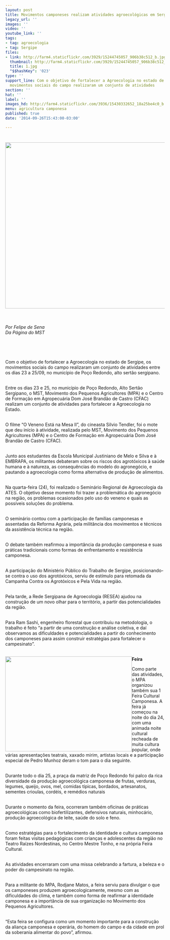 ```yaml
---
layout: post
title: Movimentos camponeses realizam atividades agroecológicas em Sergipe
legacy_url: ''
images: ''
video: ''
youtube_link: ''
tags:
- tag: agroecologia
- tag: Sergipe
files:
- link: http://farm4.staticflickr.com/3929/15244745057_906b38c512_b.jpg
  thumbnail: http://farm4.staticflickr.com/3929/15244745057_906b38c512_t.jpg
  title: 1.jpg
  "$$hashKey": '023'
type: ''
support_line: Com o objetivo de fortalecer a Agroecologia no estado de Sergipe, os
  movimentos sociais do campo realizaram um conjunto de atividades
section: ''
hat: ''
label: ''
images_hd: http://farm4.staticflickr.com/3936/15430332652_18a25be4c0_b.jpg
menu: agricultura camponesa
published: true
date: '2014-09-26T15:43:00-03:00'

---
```

<h1><img alt="" height="525" src="http://farm4.staticflickr.com/3936/15430332652_18a25be4c0_b.jpg" width="700" /></h1>

<p>&nbsp;</p>

<p><em>Por Felipe de Sena<br />
Da P&aacute;gina do MST</em></p>

<p>&nbsp;</p>

<p>&nbsp;</p>

<p>Com o objetivo de fortalecer a Agroecologia no estado de Sergipe, os movimentos sociais do campo realizaram um conjunto de atividades entre os dias 23 a 25/09, no munic&iacute;pio de Po&ccedil;o Redondo, alto sert&atilde;o sergipano.</p>

<p><br />
Entre os dias 23 e 25, no munic&iacute;pio de Po&ccedil;o Redondo, Alto Sert&atilde;o Sergipano, o MST, Movimento dos Pequenos Agricultores (MPA) e o Centro de Forma&ccedil;&atilde;o em Agropecu&aacute;ria Dom Jos&eacute; Brand&atilde;o de Castro (CFAC) realizam um conjunto de atividades para fortalecer a Agroecologia no Estado.</p>

<p><br />
O filme &ldquo;O Veneno Est&aacute; na Mesa II&rdquo;, do cineasta Silvio Tendler, foi o mote que deu in&iacute;cio &agrave; atividade, realizada pelo MST, Movimento dos Pequenos Agricultores (MPA) e o Centro de Forma&ccedil;&atilde;o em Agropecu&aacute;ria Dom Jos&eacute; Brand&atilde;o de Castro (CFAC).</p>

<p><br />
Junto aos estudantes da Escola Municipal Justiniano de Melo e Silva e &agrave; EMBRAPA, os militantes debateram sobre os riscos dos agrot&oacute;xicos &agrave; sa&uacute;de humana e &agrave; natureza, as consequ&ecirc;ncias do modelo do agroneg&oacute;cio, e pautando a agroecologia como forma alternativa de produ&ccedil;&atilde;o de alimentos.</p>

<p><br />
Na quarta-feira (24), foi realizado o Semin&aacute;rio Regional de Agroecologia da ATES. O objetivo desse momento foi trazer a problem&aacute;tica do agroneg&oacute;cio na regi&atilde;o, os problemas ocasionados pelo uso do veneno e quais as poss&iacute;veis solu&ccedil;&otilde;es do problema.</p>

<p><br />
O semin&aacute;rio contou com a participa&ccedil;&atilde;o de fam&iacute;lias camponesas e assentadas da Reforma Agr&aacute;ria, pela milit&acirc;ncia dos movimentos e t&eacute;cnicos da assist&ecirc;ncia t&eacute;cnica na regi&atilde;o.</p>

<p><br />
O debate tamb&eacute;m reafirmou a import&acirc;ncia da produ&ccedil;&atilde;o camponesa e suas pr&aacute;ticas tradicionais como formas de enfrentamento e resist&ecirc;ncia camponesa.</p>

<p><br />
A participa&ccedil;&atilde;o do Minist&eacute;rio P&uacute;blico do Trabalho de Sergipe, posicionando-se contra o uso dos agrot&oacute;xicos, serviu de est&iacute;mulo para retomada da Campanha Contra os Agrot&oacute;xicos e Pela Vida na regi&atilde;o.</p>

<p><br />
Pela tarde, a Rede Sergipana de Agroecologia (RESEA) ajudou na constru&ccedil;&atilde;o de um novo olhar para o territ&oacute;rio, a partir das potencialidades da regi&atilde;o.</p>

<p><br />
Para Ram Sashi, engenheiro florestal que contribuiu na metodologia, o trabalho &eacute; feito &ldquo;a partir de uma constru&ccedil;&atilde;o e an&aacute;lise coletiva, e da&iacute; observamos as dificuldades e potencialidades a partir do conhecimento dos camponeses para assim construir estrat&eacute;gias para fortalecer o campesinato&rdquo;.</p>

<p><br />
<strong><img alt="" height="300" src="http://farm4.staticflickr.com/3929/15244745057_906b38c512_b.jpg" style="float:left" width="400" />Feira</strong></p>

<p>Como parte das atividades, o MPA organizou tamb&eacute;m sua 1 Feira Cultural Camponesa. A feira j&aacute; come&ccedil;ou na noite do dia 24, com uma animada noite cultural recheada de muita cultura popular, onde v&aacute;rias apresenta&ccedil;&otilde;es teatrais, xaxado mirim, artistas locais e a participa&ccedil;&atilde;o especial de Pedro Munhoz deram o tom para o dia seguinte.</p>

<p><br />
Durante todo o dia 25, a pra&ccedil;a da matriz de Po&ccedil;o Redondo foi palco da rica diversidade da produ&ccedil;&atilde;o agroecol&oacute;gica camponesa de frutas, verduras, legumes, queijo, ovos, mel, comidas t&iacute;picas, bordados, artesanatos, sementes crioulas, cord&eacute;is, e rem&eacute;dios naturais</p>

<p><br />
Durante o momento da feira, ocorreram tamb&eacute;m oficinas de pr&aacute;ticas agroecol&oacute;gicas como biofertilizantes, defensivos naturais, minhoc&aacute;rio, produ&ccedil;&atilde;o agroecol&oacute;gica de leite, sa&uacute;de do solo e feno.</p>

<p><br />
Como estrat&eacute;gias para o fortalecimento da identidade e cultura camponesa foram feitas visitas pedag&oacute;gicas com crian&ccedil;as e adolescentes da regi&atilde;o no Teatro Ra&iacute;zes Nordestinas, no Centro Mestre Tonho, e na pr&oacute;pria Feira Cultural.</p>

<p><br />
As atividades encerraram com uma missa celebrando a fartura, a beleza e o poder do campesinato na regi&atilde;o.</p>

<p><br />
Para a militante do MPA, Rodjane Matos, a feira serviu para divulgar o que os camponeses produzem agroecologicamente, mesmo com as dificuldades do clima, e tamb&eacute;m como forma de reafirmar a identidade camponesa e a import&acirc;ncia de sua organiza&ccedil;&atilde;o no Movimento dos Pequenos Agricultores.</p>

<p><br />
&ldquo;Esta feira se configura como um momento importante para a constru&ccedil;&atilde;o da alian&ccedil;a camponesa e oper&aacute;ria, do homem do campo e da cidade em prol da soberania alimentar do povo&rdquo;, afirmou.</p>
